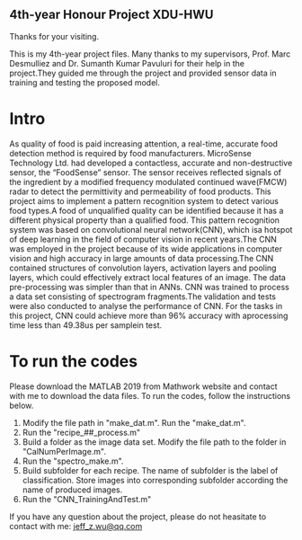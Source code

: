 ## 4th-year Honour Project XDU-HWU
Thanks for your visiting.

This is my 4th-year project files. Many  thanks  to  my  supervisors,  Prof.  Marc  Desmulliez  and  Dr.  Sumanth  Kumar Pavuluri for their help in the project.They guided me through the project and provided sensor data in training and testing the proposed model.

# Intro
As quality of food is paid increasing attention, a real-time, accurate food detection method is required by food manufacturers. MicroSense Technology Ltd. had developed a contactless, accurate and non-destructive sensor, the “FoodSense” sensor. The sensor receives  reflected  signals of  the  ingredient by a  modified frequency modulated continued wave(FMCW) radar to detect the permittivity and permeability of food products. This project aims to implement a pattern recognition system to detect various food types.A food of unqualified quality can be identified because it has a different physical property than a qualified food. This pattern recognition system was based on convolutional neural network(CNN), which isa hotspot of deep learning in the field of computer vision in recent years.The CNN was employed in the project because of its wide applications in computer vision and high accuracy in large amounts of data processing.The CNN contained structures of convolution layers, activation layers and pooling layers, which could effectively extract local features of an image. The data pre-processing was simpler than that in ANNs. CNN was trained to process a data set consisting of spectrogram fragments.The validation and tests were also conducted to analyse the performance of CNN. For the tasks in this project, CNN could achieve more than 96% accuracy with aprocessing time less than 49.38us per samplein test. 

# To run the codes
Please download the MATLAB 2019 from Mathwork website and contact with me to download the data files. To run the codes, follow the instructions below.
1. Modify the file path in "make_dat.m".
    Run the "make_dat.m".
2. Run the "recipe_##_process.m"
3. Build a folder as the image data set. 
    Modify the file path to the folder in "CalNumPerImage.m". 
4. Run the "spectro_make.m".
5. Build subfolder for each recipe. The name of subfolder is the label of classification. 
    Store images into corresponding subfolder according the name of produced images.
6. Run the "CNN_TrainingAndTest.m"  

If you have any question about the project, please do not heasitate to contact with me: <jeff_z.wu@qq.com>
